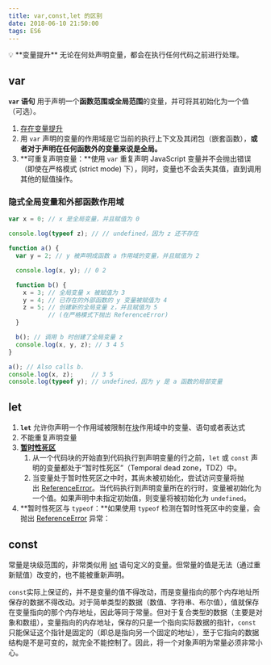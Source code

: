 ```yaml
---
title: var,const,let 的区别
date: 2018-06-10 21:50:00
tags: ES6
---
```

<aside>
💡 **变量提升** 
无论在何处声明变量，都会在执行任何代码之前进行处理。

</aside>

## var

**`var` 语句** 用于声明一个**函数范围或全局范围**的变量，并可将其初始化为一个值（可选）。

1. [存在变量提升](https://www.notion.so/29f344d410a6405cbc024a7a64756ab0?pvs=21)
2. 用 `var` 声明的变量的作用域是它当前的执行上下文及其闭包（嵌套函数），**或者对于声明在任何函数外的变量来说是全局。**
3. **可重复声明变量：**使用 `var` 重复声明 JavaScript 变量并不会抛出错误（即使在严格模式 (strict mode) 下），同时，变量也不会丢失其值，直到调用其他的赋值操作。

### 隐式全局变量和外部函数作用域

```jsx
var x = 0; // x 是全局变量，并且赋值为 0

console.log(typeof z); // // undefined，因为 z 还不存在

function a() {
  var y = 2; // y 被声明成函数 a 作用域的变量，并且赋值为 2

  console.log(x, y); // 0 2

  function b() {
    x = 3; // 全局变量 x 被赋值为 3
    y = 4; // 已存在的外部函数的 y 变量被赋值为 4
    z = 5; // 创建新的全局变量 z，并且赋值为 5
           // (在严格模式下抛出 ReferenceError)
  }

  b(); // 调用 b 时创建了全局变量 z
  console.log(x, y, z); // 3 4 5
}

a(); // Also calls b.
console.log(x, z);     // 3 5
console.log(typeof y); // undefined，因为 y 是 a 函数的局部变量
```

## let

1. **`let`** 允许你声明一个作用域被限制在[块](https://developer.mozilla.org/zh-CN/docs/Web/JavaScript/Reference/Statements/block)作用域中的变量、语句或者表达式
2. 不能重复声明变量
3. **[暂时性死区](https://developer.mozilla.org/zh-CN/docs/Web/JavaScript/Reference/Statements/let#%E6%9A%82%E6%97%B6%E6%80%A7%E6%AD%BB%E5%8C%BA)**
    1. 从一个代码块的开始直到代码执行到声明变量的行之前，`let` 或 `const` 声明的变量都处于“暂时性死区”（Temporal dead zone，TDZ）中。
    2. 当变量处于暂时性死区之中时，其尚未被初始化，尝试访问变量将抛出 [ReferenceError](https://developer.mozilla.org/zh-CN/docs/Web/JavaScript/Reference/Global_Objects/ReferenceError)。当代码执行到声明变量所在的行时，变量被初始化为一个值。如果声明中未指定初始值，则变量将被初始化为 `undefined`。
4. **暂时性死区与 `typeof`：**如果使用 `typeof` 检测在暂时性死区中的变量，会抛出 [ReferenceError](https://developer.mozilla.org/zh-CN/docs/Web/JavaScript/Reference/Global_Objects/ReferenceError) 异常：

## const

常量是块级范围的，非常类似用 [let](https://developer.mozilla.org/zh-CN/docs/Web/JavaScript/Reference/Statements/let) 语句定义的变量。但常量的值是无法（通过重新赋值）改变的，也不能被重新声明。

`const`实际上保证的，并不是变量的值不得改动，而是变量指向的那个内存地址所保存的数据不得改动。对于简单类型的数据（数值、字符串、布尔值），值就保存在变量指向的那个内存地址，因此等同于常量。但对于复合类型的数据（主要是对象和数组），变量指向的内存地址，保存的只是一个指向实际数据的指针，`const`只能保证这个指针是固定的（即总是指向另一个固定的地址），至于它指向的数据结构是不是可变的，就完全不能控制了。因此，将一个对象声明为常量必须非常小心。